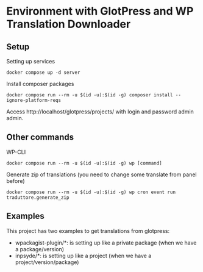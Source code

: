 # Environment with GlotPress and WP Translation Downloader

## Setup

Setting up services
```
docker compose up -d server
```

Install composer packages
```
docker compose run --rm -u $(id -u):$(id -g) composer install --ignore-platform-reqs
```

Access http://localhost/glotpress/projects/ with login and password admin admin.

## Other commands

WP-CLI
```
docker compose run --rm -u $(id -u):$(id -g) wp [command]
```

Generate zip of translations (you need to change some translate from panel before)
```
docker compose run --rm -u $(id -u):$(id -g) wp cron event run traduttore.generate_zip
```

## Examples
This project has two examples to get translations from glotpress:

- wpackagist-plugin/*: is setting up like a private package (when we have a package/version)
- inpsyde/*: is setting up like a project (when we have a project/version/package)